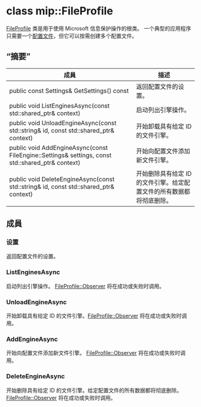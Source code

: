 # <a name="class-mipfileprofile"></a>class mip::FileProfile 
[FileProfile](class_mip_fileprofile.md) 类是用于使用 Microsoft 信息保护操作的根类。
一个典型的应用程序只需要一个[配置文件](class_mip_profile.md)，但它可以按需创建多个配置文件。
  
## <a name="summary"></a>“摘要”
 成員                        | 描述                                
--------------------------------|---------------------------------------------
 public const Settings& GetSettings() const  |  返回配置文件的设置。
public void ListEnginesAsync(const std::shared_ptr<void>& context)  |  启动列出引擎操作。
public void UnloadEngineAsync(const std::string& id, const std::shared_ptr<void>& context)  |  开始卸载具有给定 ID 的文件引擎。
public void AddEngineAsync(const FileEngine::Settings& settings, const std::shared_ptr<void>& context)  |  开始向配置文件添加新文件引擎。
public void DeleteEngineAsync(const std::string& id, const std::shared_ptr<void>& context)  |  开始删除具有给定 ID 的文件引擎。给定配置文件的所有数据都将彻底删除。
  
## <a name="members"></a>成員
  
### <a name="settings"></a>设置
返回配置文件的设置。
  
### <a name="listenginesasync"></a>ListEnginesAsync
启动列出引擎操作。
[FileProfile::Observer](class_mip_fileprofile_observer.md) 将在成功或失败时调用。
  
### <a name="unloadengineasync"></a>UnloadEngineAsync
开始卸载具有给定 ID 的文件引擎。[FileProfile::Observer](class_mip_fileprofile_observer.md) 将在成功或失败时调用。
  
### <a name="addengineasync"></a>AddEngineAsync
开始向配置文件添加新文件引擎。
[FileProfile::Observer](class_mip_fileprofile_observer.md) 将在成功或失败时调用。
  
### <a name="deleteengineasync"></a>DeleteEngineAsync
开始删除具有给定 ID 的文件引擎。给定配置文件的所有数据都将彻底删除。
[FileProfile::Observer](class_mip_fileprofile_observer.md) 将在成功或失败时调用。
